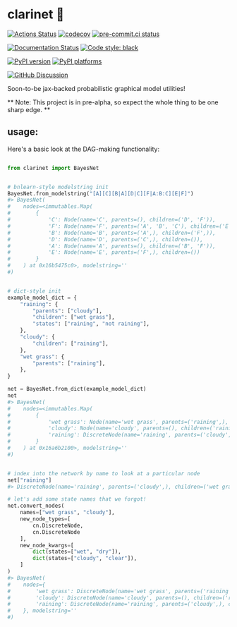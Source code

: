 # clarinet 🎵

[![Actions Status][actions-badge]][actions-link]
[![codecov](https://codecov.io/gh/phinate/clarinet/branch/main/graph/badge.svg?token=ZBHFNPEP9R)](https://codecov.io/gh/phinate/clarinet) [![pre-commit.ci status](https://results.pre-commit.ci/badge/github/phinate/clarinet/main.svg)](https://results.pre-commit.ci/latest/github/phinate/clarinet/main)

[![Documentation Status][rtd-badge]][rtd-link]
[![Code style: black][black-badge]][black-link]

[![PyPI version][pypi-version]][pypi-link]
[![PyPI platforms][pypi-platforms]][pypi-link]

[![GitHub Discussion][github-discussions-badge]][github-discussions-link]

Soon-to-be jax-backed probabilistic graphical model utilities!

** Note: This project is in pre-alpha, so expect the whole thing to be one sharp edge. **

## usage:

Here's a basic look at the DAG-making functionality:

```py

from clarinet import BayesNet


# bnlearn-style modelstring init
BayesNet.from_modelstring("[A][C][B|A][D|C][F|A:B:C][E|F]")
#> BayesNet(
#    nodes=<immutables.Map(
#        {
#            'C': Node(name='C', parents=(), children=('D', 'F')),
#            'F': Node(name='F', parents=('A', 'B', 'C'), children=('E',)),
#            'B': Node(name='B', parents=('A',), children=('F',)),
#            'D': Node(name='D', parents=('C',), children=()),
#            'A': Node(name='A', parents=(), children=('B', 'F')),
#            'E': Node(name='E', parents=('F',), children=())
#        }
#    ) at 0x16b5475c0>, modelstring=''
#)


# dict-style init
example_model_dict = {
    "raining": {
        "parents": ["cloudy"],
        "children": ["wet grass"],
        "states": ["raining", "not raining"],
    },
    "cloudy": {
        "children": ["raining"],
    },
    "wet grass": {
        "parents": ["raining"],
    },
}

net = BayesNet.from_dict(example_model_dict)
net
#> BayesNet(
#    nodes=<immutables.Map(
#        {
#            'wet grass': Node(name='wet grass', parents=('raining',), children=()),
#            'cloudy': Node(name='cloudy', parents=(), children=('raining',)),
#            'raining': DiscreteNode(name='raining', parents=('cloudy',), children=('wet grass',), prob_table=array([], dtype=float32), states=('raining', 'not raining'))
#        }
#    ) at 0x16a6b2100>, modelstring=''
#)


# index into the network by name to look at a particular node
net["raining"]
#> DiscreteNode(name='raining', parents=('cloudy',), children=('wet grass',), prob_table=array([], dtype=float32), states=('raining', 'not raining'))

# let's add some state names that we forgot!
net.convert_nodes(
    names=["wet grass", "cloudy"],
    new_node_types=[
        cn.DiscreteNode,
        cn.DiscreteNode
    ],
    new_node_kwargs=[
        dict(states=["wet", "dry"]),
        dict(states=["cloudy", "clear"]),
    ]
)
#> BayesNet(
#    nodes={
#        'wet grass': DiscreteNode(name='wet grass', parents=('raining',), children=(), prob_table=array([], dtype=float32), states=('wet', 'dry')),
#        'cloudy': DiscreteNode(name='cloudy', parents=(), children=('raining',), prob_table=array([], dtype=float32), states=('cloudy', 'clear')),
#        'raining': DiscreteNode(name='raining', parents=('cloudy',), children=('wet grass',), prob_table=array([], dtype=float32), states=('raining', 'not raining'))
#    }, modelstring=''
#)
```



[actions-badge]:            https://github.com/phinate/clarinet/workflows/CI/badge.svg
[actions-link]:             https://github.com/phinate/clarinet/actions
[black-badge]:              https://img.shields.io/badge/code%20style-black-000000.svg
[black-link]:               https://github.com/psf/black
[conda-badge]:              https://img.shields.io/conda/vn/conda-forge/clarinet
[conda-link]:               https://github.com/conda-forge/clarinet-feedstock
[codecov-badge]:            https://app.codecov.io/gh/phinate/clarinet/branch/main/graph/badge.svg
[codecov-link]:             https://app.codecov.io/gh/phinate/clarinet
[github-discussions-badge]: https://img.shields.io/static/v1?label=Discussions&message=Ask&color=blue&logo=github
[github-discussions-link]:  https://github.com/phinate/clarinet/discussions
[gitter-badge]:             https://badges.gitter.im/https://github.com/phinate/clarinet/community.svg
[gitter-link]:              https://gitter.im/https://github.com/phinate/clarinet/community?utm_source=badge&utm_medium=badge&utm_campaign=pr-badge
[pypi-link]:                https://pypi.org/project/clarinet/
[pypi-platforms]:           https://img.shields.io/pypi/pyversions/clarinet
[pypi-version]:             https://badge.fury.io/py/clarinet.svg
[rtd-badge]:                https://readthedocs.org/projects/clarinet/badge/?version=latest
[rtd-link]:                 https://clarinet.readthedocs.io/en/latest/?badge=latest
[sk-badge]:                 https://scikit-hep.org/assets/images/Scikit--HEP-Project-blue.svg
